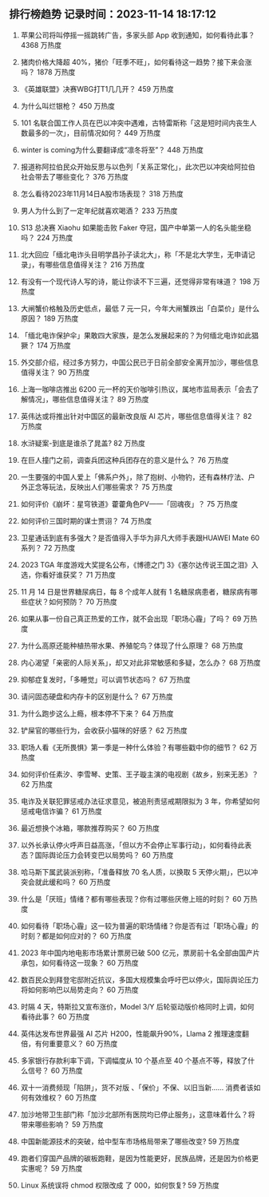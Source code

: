 
## 排行榜趋势 记录时间：2023-11-14 18:17:12
  
  1. 苹果公司将叫停摇一摇跳转广告，多家头部 App 收到通知，如何看待此事？ 4368 万热度
    
  2. 猪肉价格大降超 40%，猪价「旺季不旺」，如何看待这一趋势？接下来会涨吗？ 1878 万热度
    
  3. 《英雄联盟》决赛WBG打T1几几开？ 459 万热度
    
  4. 为什么叫烂银枪？ 450 万热度
    
  5. 101 名联合国工作人员在巴以冲突中遇难，古特雷斯称「这是短时间内丧生人数最多的一次」，目前情况如何？ 449 万热度
    
  6. winter is coming为什么要翻译成“凛冬将至”？ 448 万热度
    
  7. 报道称阿拉伯民众开始反思与以色列「关系正常化」，此次巴以冲突给阿拉伯社会带去了哪些变化？ 376 万热度
    
  8. 怎么看待2023年11月14日A股市场表现？ 318 万热度
    
  9. 男人为什么到了一定年纪就喜欢喝酒？ 233 万热度
    
  10. S13 总决赛 Xiaohu 如果能击败 Faker 夺冠，国产中单第一人的名头能坐稳吗？ 224 万热度
    
  11. 北大回应「缅北电诈头目明学昌孙子读北大」，称「不是北大学生，无申请记录」，有哪些信息值得关注？ 216 万热度
    
  12. 有没有一个现代诗人写的诗，能让你读不下三遍，还觉得非常有味道？ 198 万热度
    
  13. 大闸蟹价格触及历史低点，最低 7 元一只，今年大闸蟹跌出「白菜价」是什么原因？ 189 万热度
    
  14. 「缅北电诈保护伞」果敢四大家族，是怎么发展起来的？为何缅北电诈如此猖獗？ 174 万热度
    
  15. 外交部介绍，经过多方努力，中国公民已于日前全部安全离开加沙，哪些信息值得关注？ 90 万热度
    
  16. 上海一咖啡店推出 6200 元一杯的天价咖啡引热议，属地市监局表示「会去了解情况」，哪些信息值得关注？ 89 万热度
    
  17. 英伟达或将推出针对中国区的最新改良版 AI 芯片，哪些信息值得关注？ 82 万热度
    
  18. 水浒疑案-到底是谁杀了晁盖? 82 万热度
    
  19. 在巨人撞门之前，调查兵团这种兵团存在的意义是什么？ 76 万热度
    
  20. 一生要强的中国人爱上「佛系户外」，除了抱树、小物钓，还有森林疗法、户外正念等玩法，反映出人们哪些需求？ 75 万热度
    
  21. 如何评价《崩坏：星穹铁道》藿藿角色PV——「回魂夜」？ 75 万热度
    
  22. 如何评价三国时期的谋士贾诩？ 74 万热度
    
  23. 卫星通话到底有多强大？是否值得入手华为非凡大师手表跟HUAWEI Mate 60系列？ 72 万热度
    
  24. 2023 TGA 年度游戏大奖提名公布，《博德之门 3》《塞尔达传说王国之泪》入选，你看好谁获奖？ 71 万热度
    
  25. 11 月 14 日是世界糖尿病日，每 8 个成年人就有 1 名糖尿病患者，糖尿病有哪些症状？如何预防？ 70 万热度
    
  26. 如果从事一份自己真正热爱的工作，就不会出现「职场心霾」了吗？ 69 万热度
    
  27. 为什么高原还能种植热带水果、养殖鸵鸟？体现了什么原理？ 68 万热度
    
  28. 内心渴望「亲密的人际关系」，却又对此非常敏感和多疑，怎么办？ 68 万热度
    
  29. 抑郁症复发时，「多睡觉」可以调节状态吗？ 67 万热度
    
  30. 请问固态硬盘和内存卡的区别是什么？ 67 万热度
    
  31. 为什么跑步这么上瘾，根本停不下来？ 64 万热度
    
  32. 铲屎官的哪些行为，会收获小猫咪的好感？ 62 万热度
    
  33. 职场人看《无所畏惧》第一季是一种什么体验？有哪些戳中你的细节？ 62 万热度
    
  34. 如何评价任素汐、李雪琴、史策、王子璇主演的电视剧《故乡，别来无恙》？ 62 万热度
    
  35. 电诈及关联犯罪惩戒办法征求意见，被追刑责惩戒期限拟为 3 年，你希望如何惩戒电信诈骗？ 61 万热度
    
  36. 最近想换个冰箱，哪款推荐购买？ 60 万热度
    
  37. 以外长承认停火呼声日益高涨，「但以方不会停止军事行动」，如何看待此表态？国际舆论压力会转变巴以局势吗？ 60 万热度
    
  38. 哈马斯下属武装派别称，「准备释放 70 名人质，以换取 5 天停火期」，巴以冲突会就此缓和吗？ 60 万热度
    
  39. 什么是「厌班」情绪？都有哪些表现？你有过哪些厌倦上班的时刻？ 60 万热度
    
  40. 如何看待「职场心霾」这一较为普遍的职场情绪？你是否有过「职场心霾」的时刻？都是如何应对的？ 60 万热度
    
  41. 2023 年中国内地电影市场累计票房已破 500 亿元，票房前十名全部由国产片承包，如何看待这一现象？ 60 万热度
    
  42. 数百民众到拜登宅邸附近抗议，多国大规模集会呼吁巴以停火，国际舆论压力将如何影响巴以局势走向？ 60 万热度
    
  43. 时隔 4 天，特斯拉又宣布涨价，Model 3/Y 后轮驱动版价格同时上调，如何看待此事？ 60 万热度
    
  44. 英伟达发布世界最强 AI 芯片 H200，性能飙升90%，Llama 2 推理速度翻倍，有何重要意义？ 60 万热度
    
  45. 多家银行存款利率下调，下调幅度从 10 个基点至 40 个基点不等，释放了什么信号？ 60 万热度
    
  46. 双十一消费频现「陷阱」，货不对版 、「保价」不保、以旧当新…… 消费者该如何有效维权？ 60 万热度
    
  47. 加沙地带卫生部门称「加沙北部所有医院均已停止服务」，这意味着什么？将带来哪些影响？ 59 万热度
    
  48. 中国新能源技术的突破，给中型车市场格局带来了哪些改变? 59 万热度
    
  49. 跑者们穿国产品牌的碳板跑鞋，是因为性能更好，民族品牌，还是因为价格更实惠呢？ 59 万热度
    
  50. Linux 系统误将 chmod 权限改成 了 000，如何恢复? 59 万热度
    